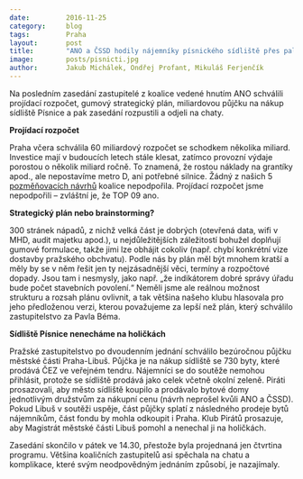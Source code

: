 ```yaml
---
date:         2016-11-25
category:     blog
tags:         Praha
layout:       post
title:        "ANO a ČSSD hodily nájemníky písnického sídliště přes palubu" 
image:        posts/pisnicti.jpg
author:       Jakub Michálek, Ondřej Profant, Mikuláš Ferjenčík
---
```


Na posledním zasedání zastupitelé z koalice vedené hnutím ANO schválili projídací rozpočet, gumový strategický plán, miliardovou půjčku na nákup sídliště Písnice a pak zasedání rozpustili a odjeli na chaty.

**Projídací rozpočet**

Praha včera schválila 60 miliardový rozpočet se schodkem několika miliard. Investice mají v budoucích letech stále klesat, zatímco provozní výdaje porostou o několik miliard ročně. To znamená, že rostou náklady na grantíky apod., ale nepostavíme metro D, ani potřebné silnice. Žádný z našich 5 [pozměňovacích návrhů][pn] koalice nepodpořila. Projídací rozpočet jsme nepodpořili – zvláštní je, že TOP 09 ano. 

**Strategický plán nebo brainstorming?**

300 stránek nápadů, z nichž velká část je dobrých (otevřená data, wifi v MHD, audit majetku apod.), u nejdůležitějších záležitostí bohužel doplňují gumové formulace, takže jimi lze obhájit cokoliv (např. chybí konkrétní vize  dostavby pražského obchvatu). Podle nás by plán měl být mnohem kratší a měly by se v něm řešit jen ty nejzásadnější věci, termíny a rozpočtové dopady. Jsou tam i nesmysly, jako např. „že indikátorem dobré správy úřadu bude počet stavebních povolení.“ Neměli jsme ale reálnou možnost strukturu a rozsah plánu ovlivnit, a tak většina našeho klubu hlasovala pro jeho předloženou verzi, kterou považujeme za lepší než plán, který schválilo zastupitelstvo za Pavla Béma.

**Sídliště Písnice nenecháme na holičkách**

Pražské zastupitelstvo po dvoudenním jednání schválilo bezúročnou půjčku městské části Praha-Libuš. Půjčka je na nákup sídliště se 730 byty, které prodává ČEZ ve veřejném tendru. Nájemníci se do soutěže nemohou přihlásit, protože se sídliště prodává jako celek včetně okolní zeleně. Piráti prosazovali, aby město sídliště koupilo a prodávalo bytové domy jednotlivým družstvům za nákupní cenu (návrh neprošel kvůli ANO a ČSSD). Pokud Libuš v soutěži uspěje, část půjčky splatí z následného prodeje bytů nájemníkům, část fondu by mohla odkoupit i Praha. Klub Pirátů prosazuje, aby Magistrát městské části Libuš pomohl a nenechal ji na holičkách.

Zasedání skončilo v pátek ve 14.30, přestože byla projednaná jen čtvrtina programu. Většina koaličních zastupitelů asi spěchala na chatu a komplikace, které svým neodpovědným jednáním způsobí, je nazajímaly.

[pn]: https://github.com/pirati-cz/KlubPraha/blob/master/materialy/rozpocet/pozmenovaci-navrhy-piratu-rozpocet-2017.pdf
